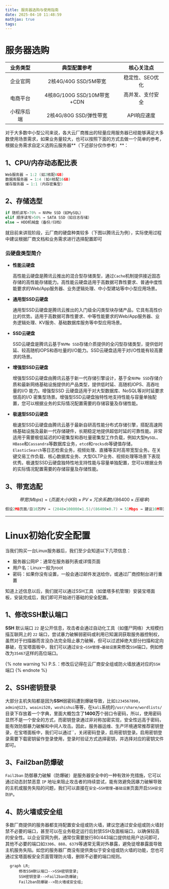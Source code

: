 ```yaml
---
title: 服务器选购与使用指南
date: 2025-04-10 11:48:59
mathjax: true
tags:
---
```


# 服务器选购

|  业务类型  |        典型配置参考        |    核心关注点    |
| :--------: | :------------------------: | :--------------: |
|  企业官网  |    2核4G/40G SSD/5M带宽    | 稳定性、SEO优化  |
|  电商平台  | 4核8G/100G SSD/10M带宽+CDN | 高并发、支付安全 |
| 小程序后端 |   2核4G/80G SSD/弹性带宽   |   API响应速度    |

对于大多数中小型公司来说，各大云厂商推出的轻量应用服务器已经能够满足大多数使用场景需求，如果业务量较大，也可以按照下面的方式去做一个简单的参考，根据业务需求自定义选购云服务器**（下述部分仅作参考）**：

## **1、CPU/内存动态配比表**

```C
Web服务器 → 1:2 (如2核配4GB)  
数据库服务器 → 1:4 (如4核配16GB)    
缓存服务器 → 1:1 (内存密集型)
```

## **2、存储选型**

```python
if 随机读写>70% → NVMe SSD（如MySQL）  
elif 顺序读写>50% → SATA SSD（如日志存储）  
else → HDD机械盘（备份/归档）
```

就目前来讲现阶段，云厂商的硬盘种类较多（下图以腾讯云为例），实际使用过程中建议根据厂商文档和业务需求进行选择配置即可

### **云硬盘类型简介**

- **性能云硬盘**

  高性能云硬盘是腾讯云推出的混合型存储类型，通过`Cache`机制提供接近固态存储的高性能存储能力。高性能云硬盘适用于高数据可靠性要求、普通中度性能要求的Web/App服务器、业务逻辑处理、中小型建站等中小型应用场景。

- **通用型SSD云硬盘**

  通用型SSD云硬盘是腾讯云推出的入门级全闪类型块存储产品，它具有高性价比的优势。适用于高数据可靠性要求、中等性能要求的Web/App服务器、业务逻辑处理、KV服务、基础数据库服务等中型应用场景。

- **SSD云硬盘**

  SSD云硬盘是腾讯云基于`NVMe SSD`存储介质提供的全闪型存储类型，提供低时延、较高随机IOPS和吞吐量的I/O能力。SSD云硬盘适用于对I/O性能有较高要求的场景。

- **增强型SSD云硬盘**

  增强型SSD云硬盘由腾讯云基于新一代存储引擎设计，基于全`NVMe SSD`存储介质和最新网络基础设施提供的产品类型，提供低时延、高随机IOPS、高吞吐量的I/O 能力。增强型SSD 云硬盘适用于对大型数据库、NoSQL等对时延要求很高的I/O 密集型场景。增强型SSD云硬盘独特性地支持性能与容量单独配置，您可以根据业务的实际情况配置需要的存储容量及存储性能。

- **极速型SSD云硬盘**

  极速型SSD云硬盘由腾讯云基于最新自研高性能分布式存储引擎，搭配高速网络基础设施及最新一代存储硬件，长期稳定地提供超低时延的可靠性能。非常适用于需要极低延迟的IO密集型和吞吐量密集型工作负载，例如大型`MySQL`、`HBase`和`Cassandra`等数据库业务，`etcd`和`rocksdb`等键值存储，`ElasticSearch`等日志检索业务，视频处理、直播等实时高带宽型业务。在关键交易工作负载、核心数据库业务、大型OLTP业务、视频处理等场景下表现优秀。极速型SSD云硬盘独特性地支持性能与容量单独配置，您可以根据业务的实际情况配置需要的存储容量及存储性能。

## **3、带宽选配**

$$
带宽(Mbps) = (页面大小(KB) × PV × 冗余系数) / (86400 × 压缩率)
$$

```C
假设2MB页面/日10万PV → (2048×100000×1.5)/(86400×0.7) ≈ 51Mbps → 建议10M带宽+CDN加速
```

------

# Linux初始化安全配置

当我们购买一台Linux服务器后，我们至少会知道以下几项信息：

- 服务器公网IP：通常在服务器列表或详情页面
- 用户名：Linux一般为root
- 密码：如果你没有设置，一般会通过邮件发送给你，或通过厂商控制台进行重置

知道上述信息以后，我们就可以通过SSH工具（如堡塔多机管理）安装宝塔面板，安装完成后，我们即可开始进行基础的安全配置。

## 1、**修改SSH默认端口**

**SSH** 默认端口 `22` 是公开信息，攻击者会通过自动化工具（如僵尸网络）大规模扫描互联网上的 `22` 端口，尝试暴力破解弱密码或利用已知漏洞获取服务器控制权，虽然对于扫描器而言没办法完全阻止暴力破解，但可以过滤掉绝大部分扫描和定向暴破，在宝塔面板中，我们可以通过`安全→SSH管理→基础设置`来修改`SSH`端口，例如修改为`35467`这样的高位端口。

{% note warning %} P.S.：修改后记得在云厂商安全组或防火墙放通对应的`SSH`端口 {% endnote %}

## 2、**SSH密钥登录**

大部分主机失陷都是因为**SSH**弱密码遭到爆破导致，比如`1234567890`，`admin@123`，`woaini520`，`woshishui`等等，在`kali`系统的`/usr/share/wordlists/`目录下存放着一个字典，里面大概包含了**1400万**个弱口令密码，所以，使用密码显然不是一个安全的方式，而密钥登录通过非对称加密实现，安全性远高于密码，能有效防御暴力破解和中间人攻击。因此，服务器运维、生产环境通常推荐密钥登录，在宝塔面板中，我们可以通过``，关闭密码登录，启用密钥登录。启用密钥登录需要下载密钥留作登录使用，登录时验证方式选择密钥，并选择对应的密钥文件即可。

## 3、**Fail2ban防爆破**

`Fail2ban` 防御暴力破解（防爆破）是服务器安全中的一种有效补充措施，它可以通过动态封禁恶意 `IP` 地址来阻止攻击者的持续尝试，能有效避免因暴力破解导致的主机或服务失陷的问题，我们可以直接在`安全→SSH管理→基础设置`页面开启`SSH安全防护`。

## 4、**防火墙或安全组**

多数厂商提供的服务器都支持配置安全组或防火墙，建议您通过安全组或防火墙封禁不必要的端口，甚至可以在业务稳定运行后封禁SSH及面板端口，以确保较高的安全性。以企业官网为例，通常仅需要放行80/443端口提供给用户访问即可，其他不必要的端口如`3306`、`888`、`6379`等通常无需对外暴露，避免徒增暴露面导致主机服务失陷。如您的服务器厂商没有提供类似于安全组或防火墙的功能，您也可通过宝塔面板安全页面管理防火墙，删除不必要的端口规则。

```mermaid
  graph LR;
      修改SSH默认端口-->SSH密钥登录;
      SSH密钥登录-->Fail2ban防爆破;
      Fail2ban防爆破-->防火墙或安全组;
```